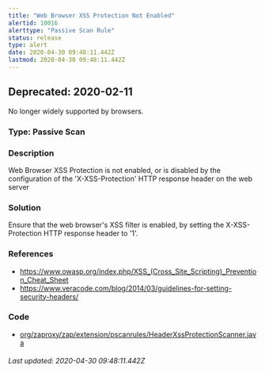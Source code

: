 ```yaml
---
title: "Web Browser XSS Protection Not Enabled"
alertid: 10016
alerttype: "Passive Scan Rule"
status: release
type: alert
date: 2020-04-30 09:48:11.442Z
lastmod: 2020-04-30 09:48:11.442Z
---
```

## Deprecated: 2020-02-11
No longer widely supported by browsers.

### Type: Passive Scan

### Description
Web Browser XSS Protection is not enabled, or is disabled by the configuration of the 'X-XSS-Protection' HTTP response header on the web server

### Solution

Ensure that the web browser's XSS filter is enabled, by setting the X-XSS-Protection HTTP response header to '1'.

### References

* https://www.owasp.org/index.php/XSS_(Cross_Site_Scripting)_Prevention_Cheat_Sheet
* https://www.veracode.com/blog/2014/03/guidelines-for-setting-security-headers/



### Code

 * [org/zaproxy/zap/extension/pscanrules/HeaderXssProtectionScanner.java](https://github.com/zaproxy/zap-extensions/blob/master/addOns/pscanrules/src/main/java/org/zaproxy/zap/extension/pscanrules/HeaderXssProtectionScanner.java)

###### Last updated: 2020-04-30 09:48:11.442Z